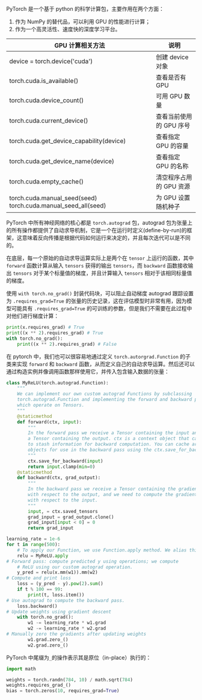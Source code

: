 PyTorch 是一个基于 python 的科学计算包，主要作用在两个方面：

1. 作为 NumPy 的替代品，可以利用 GPU 的性能进行计算；
2. 作为一个高灵活性、速度快的深度学习平台。

| GPU 计算相关方法                                              | 说明                    |
| ------------------------------------------------------------- | ----------------------- |
| device = torch.device('cuda')                                 | 创建 device 对象        |
| torch.cuda.is_available()                                     | 查看是否有 GPU          |
| torch.cuda.device_count()                                     | 可用 GPU 数量           |
| torch.cuda.current_device()                                   | 查看当前使用的 GPU 序号 |
| torch.cuda.get_device_capability(device)                      | 查看指定 GPU 的容量     |
| torch.cuda.get_device_name(device)                            | 查看指定 GPU 的名称     |
| torch.cuda.empty_cache()                                      | 清空程序占用的 GPU 资源 |
| torch.cuda.manual_seed(seed) torch.cuda.manual_seed_all(seed) | 为 GPU 设置随机种子     |

PyTorch 中所有神经网络的核心都是 `torch.autograd` 包，autograd 包为张量上的所有操作都提供了自动求导机制，它是一个在运行时定义(define-by-run)的框架，这意味着反向传播是根据代码如何运行来决定的，并且每次迭代可以是不同的。

在底层，每一个原始的自动求导运算实际上是两个在 `tensor` 上运行的函数，其中 `forward` 函数计算从输入 `tensors` 获得的输出 `tensors`，而 `backward` 函数接收输出 `tensors` 对于某个标量值的梯度，并且计算输入 `tensors` 相对于该相同标量值的梯度。

使用 `with torch.no_grad()` 封装代码块，可以阻止自动梯度 autograd 跟踪设置为 `.requires_grad=True` 的张量的历史记录，这在评估模型时非常有用，因为模型可能具有 `.requires_grad=True` 的可训练的参数，但是我们不需要在此过程中对他们进行梯度计算：

```python
print(x.requires_grad) # True
print((x ** 2).requires_grad) # True
with torch.no_grad():
    print((x ** 2).requires_grad) # False
```

在 pytorch 中，我们也可以很容易地通过定义 `torch.autorgrad.Function` 的子类来实现 `forward` 和 `backward` 函数，从而定义自己的自动求导运算。然后还可以通过构造实例并像调用函数那样使用它，并传入包含输入数据的张量：

```python
class MyReLU(torch.autograd.Function):
    """
    We can implement our own custom autograd Functions by subclassing
    torch.autograd.Function and implementing the forward and backward passes
    which operate on Tensors.
    """
    @staticmethod
    def forward(ctx, input):
        """
        In the forward pass we receive a Tensor containing the input and return
        a Tensor containing the output. ctx is a context object that can be used
        to stash information for backward computation. You can cache arbitrary
        objects for use in the backward pass using the ctx.save_for_backward method.
        """
        ctx.save_for_backward(input)
        return input.clamp(min=0)
    @staticmethod
    def backward(ctx, grad_output):
        """
        In the backward pass we receive a Tensor containing the gradient of the loss
        with respect to the output, and we need to compute the gradient of the loss
        with respect to the input.
        """
        input, = ctx.saved_tensors
        grad_input = grad_output.clone()
        grad_input[input < 0] = 0
        return grad_input

learning_rate = 1e-6
for t in range(500):
    # To apply our Function, we use Function.apply method. We alias this as 'relu'.
    relu = MyReLU.apply
# Forward pass: compute predicted y using operations; we compute
    # ReLU using our custom autograd operation.
    y_pred = relu(x.mm(w1)).mm(w2)
# Compute and print loss
    loss = (y_pred - y).pow(2).sum()
    if t % 100 == 99:
        print(t, loss.item())
# Use autograd to compute the backward pass.
    loss.backward()
# Update weights using gradient descent
    with torch.no_grad():
        w1 -= learning_rate * w1.grad
        w2 -= learning_rate * w2.grad
# Manually zero the gradients after updating weights
        w1.grad.zero_()
        w2.grad.zero_()
```

PyTorch 中尾缀为`_`的操作表示其是原位（in-place）执行的：

```python
import math

weights = torch.randn(784, 10) / math.sqrt(784)
weights.requires_grad_()
bias = torch.zeros(10, requires_grad=True)
```


